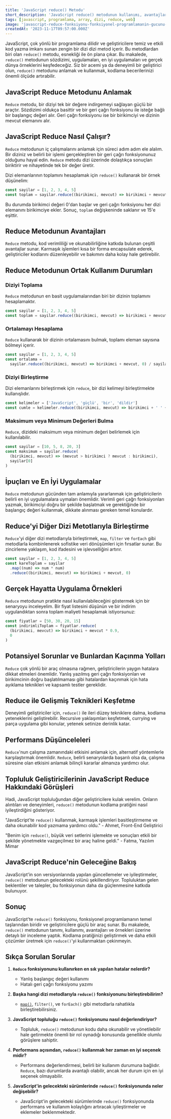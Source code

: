 ```yaml
---
title: 'JavaScript reduce() Metodu'
short_description: 'JavaScript reduce() metodunun kullanımı, avantajları ve gerçek dünya örnekleri.'
tags: [javascript, programlama, array, dizi, reduce, web]
image: 'javascript-reduce-fonksiyonu-fonksiyonel-programlamanin-gucunu-kesfedin/ji1wi62gjbggus8vf9k9.jpg'
createdAt: '2023-11-17T09:57:00.000Z'
---
```


JavaScript, çok yönlü bir programlama dilidir ve geliştiricilere temiz ve etkili kod yazma imkanı sunan zengin bir dizi dizi metod içerir. Bu metodlardan biri olan `reduce()` metodu, esnekliği ile ön plana çıkar. Bu makalede, `reduce()` metodunun sözdizimi, uygulamaları, en iyi uygulamaları ve gerçek dünya örneklerini keşfedeceğiz. Siz bir acemi ya da deneyimli bir geliştirici olun, `reduce()` metodunu anlamak ve kullanmak, kodlama becerilerinizi önemli ölçüde artırabilir.

## **JavaScript Reduce Metodunu Anlamak**

`Reduce` metodu, bir diziyi tek bir değere indirgemeyi sağlayan güçlü bir araçtır. Sözdizimi oldukça basittir ve bir geri çağrı fonksiyonu ile isteğe bağlı bir başlangıç değeri alır. Geri çağrı fonksiyonu ise bir birikimciyi ve dizinin mevcut elemanını alır.

## **JavaScript Reduce Nasıl Çalışır?**

`Reduce` metodunun iç çalışmalarını anlamak için süreci adım adım ele alalım. Bir diziniz ve belirli bir işlemi gerçekleştiren bir geri çağrı fonksiyonunuz olduğunu hayal edin. `Reduce` metodu dizi üzerinde dolaştıkça sonuçları biriktirir ve nihayetinde tek bir değer üretir.

Dizi elemanlarının toplamını hesaplamak için `reduce()` kullanarak bir örnek düşünelim:

```javascript
const sayilar = [1, 2, 3, 4, 5]
const toplam = sayilar.reduce((birikimci, mevcut) => birikimci + mevcut, 0)
```

Bu durumda birikimci değeri 0'dan başlar ve geri çağrı fonksiyonu her dizi elemanını birikimciye ekler. Sonuç, `toplam` değişkeninde saklanır ve 15'e eşittir.

## **Reduce Metodunun Avantajları**

`Reduce` metodu, kod verimliliği ve okunabilirliğine katkıda bulunan çeşitli avantajlar sunar. Karmaşık işlemleri kısa bir forma encapsulate ederek, geliştiriciler kodlarını düzenleyebilir ve bakımını daha kolay hale getirebilir.

## **Reduce Metodunun Ortak Kullanım Durumları**

### Diziyi Toplama

`Reduce` metodunun en basit uygulamalarından biri bir dizinin toplamını hesaplamaktır.

```javascript
const sayilar = [1, 2, 3, 4, 5]
const toplam = sayilar.reduce((birikimci, mevcut) => birikimci + mevcut, 0)
```

### Ortalamayı Hesaplama

`Reduce` kullanarak bir dizinin ortalamasını bulmak, toplamı eleman sayısına bölmeyi içerir.

```javascript
const sayilar = [1, 2, 3, 4, 5]
const ortalama =
  sayilar.reduce((birikimci, mevcut) => birikimci + mevcut, 0) / sayilar.length
```

### Diziyi Birleştirme

Dizi elemanlarını birleştirmek için `reduce`, bir dizi kelimeyi birleştirmekte kullanışlıdır.

```javascript
const kelimeler = ['JavaScript', 'güçlü', 'bir', 'dildir']
const cumle = kelimeler.reduce((birikimci, mevcut) => birikimci + ' ' + mevcut)
```

### Maksimum veya Minimum Değerleri Bulma

`Reduce`, dizideki maksimum veya minimum değeri belirlemek için kullanılabilir.

```javascript
const sayilar = [10, 5, 8, 20, 3]
const maksimum = sayilar.reduce(
  (birikimci, mevcut) => (mevcut > birikimci ? mevcut : birikimci),
  sayilar[0]
)
```

## **İpuçları ve En İyi Uygulamalar**

`Reduce` metodunun gücünden tam anlamıyla yararlanmak için geliştiricilerin belirli en iyi uygulamalara uymaları önemlidir. Verimli geri çağrı fonksiyonları yazmak, birikimciyi doğru bir şekilde başlatmak ve gerektiğinde bir başlangıç değeri kullanmak, dikkate alınması gereken temel konulardır.

## **Reduce'yi Diğer Dizi Metotlarıyla Birleştirme**

`Reduce`'yi diğer dizi metodlarıyla birleştirmek, `map`, `filter` ve `forEach` gibi metodlarla kombinlenerek sofistike veri dönüşümleri için fırsatlar sunar. Bu zincirleme yaklaşım, kod ifadesini ve işlevselliğini artırır.

```javascript
const sayilar = [1, 2, 3, 4, 5]
const kareToplam = sayilar
  .map((num) => num * num)
  .reduce((birikimci, mevcut) => birikimci + mevcut, 0)
```

## **Gerçek Hayatta Uygulama Örnekleri**

`Reduce` metodunun pratikte nasıl kullanılabileceğini göstermek için bir senaryoyu inceleyelim. Bir fiyat listesini düşünün ve bir indirim uygulandıktan sonra toplam maliyeti hesaplamak istiyorsunuz:

```javascript
const fiyatlar = [50, 30, 20, 15]
const indirimliToplam = fiyatlar.reduce(
  (birikimci, mevcut) => birikimci + mevcut * 0.9,
  0
)
```

## **Potansiyel Sorunlar ve Bunlardan Kaçınma Yolları**

`Reduce` çok yönlü bir araç olmasına rağmen, geliştiricilerin yaygın hatalara dikkat etmeleri önemlidir. Yanlış yazılmış geri çağrı fonksiyonları ve birikimcinin doğru başlatılmaması gibi hatalardan kaçınmak için hata ayıklama teknikleri ve kapsamlı testler gereklidir.

## **Reduce ile Gelişmiş Teknikleri Keşfetme**

Deneyimli geliştiriciler için, `reduce()` ile ileri düzey tekniklere dalma, kodlama yeteneklerini geliştirebilir. Recursive yaklaşımları keşfetmek, currying ve parça uygulama gibi konular, yetenek setinize derinlik katar.

## **Performans Düşünceleleri**

`Reduce`'nun çalışma zamanındaki etkisini anlamak için, alternatif yöntemlerle karşılaştırmak önemlidir. `Reduce`, belirli senaryolarda başarılı olsa da, çalışma süresine olan etkisini anlamak bilinçli kararlar almanıza yardımcı olur.

## **Topluluk Geliştiricilerinin JavaScript Reduce Hakkındaki Görüşleri**

Hadi, JavaScript topluluğundan diğer geliştiricilere kulak verelim. Onların alıntıları ve deneyimleri, `reduce()` metodunun kodlama pratiğini nasıl iyileştirdiğini gösteriyor.

"JavaScript'te `reduce()` kullanmak, karmaşık işlemleri basitleştirmeme ve daha okunabilir kod yazmama yardımcı oldu." - Ahmet, Front-End Geliştirici

"Benim için `reduce()`, büyük veri setlerini işlemekte ve sonuçları etkili bir şekilde yönetmekte vazgeçilmez bir araç haline geldi." - Fatma, Yazılım Mimar

## **JavaScript Reduce'nin Geleceğine Bakış**

JavaScript'in son versiyonlarında yapılan güncellemeler ve iyileştirmeler, `reduce()` metodunun gelecekteki rolünü şekillendiriyor. Topluluktan gelen beklentiler ve talepler, bu fonksiyonun daha da güçlenmesine katkıda bulunuyor.

## **Sonuç**

JavaScript'te `reduce()` fonksiyonu, fonksiyonel programlamanın temel taşlarından biridir ve geliştiricilere güçlü bir araç sunar. Bu makalede, `reduce()` metodunun tanımı, kullanımı, avantajları ve örnekleri üzerine detaylı bir inceleme yaptık. Kodlama pratiğinizi geliştirmek ve daha etkili çözümler üretmek için `reduce()`'yi kullanmaktan çekinmeyin.

## **Sıkça Sorulan Sorular**

1. **`Reduce` fonksiyonunu kullanırken en sık yapılan hatalar nelerdir?**

   - Yanlış başlangıç değeri kullanımı
   - Hatalı geri çağrı fonksiyonu yazımı

2. **Başka hangi dizi metodlarıyla `reduce()` fonksiyonunu birleştirebilirim?**

   - [`map()`](/blog/javascript-map-metodu), `filter()`, ve `forEach()` gibi metodlarla rahatlıkla birleştirebilirsiniz.

3. **JavaScript topluluğu `reduce()` fonksiyonunu nasıl değerlendiriyor?**

   - Topluluk, `reduce()` metodunun kodu daha okunabilir ve yönetilebilir hale getirmekte önemli bir rol oynadığı konusunda genellikle olumlu görüşlere sahiptir.

4. **Performans açısından, `reduce()` kullanmak her zaman en iyi seçenek midir?**

   - Performans değerlendirmesi, belirli bir kullanım durumuna bağlıdır. `Reduce`, bazı durumlarda avantajlı olabilir, ancak her durum için en iyi seçenek olmayabilir.

5. **JavaScript'in gelecekteki sürümlerinde `reduce()` fonksiyonunda neler değişebilir?**
   - JavaScript'in gelecekteki sürümlerinde `reduce()` fonksiyonunda performans ve kullanım kolaylığını artıracak iyileştirmeler ve eklemeler beklenmektedir.
